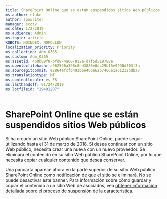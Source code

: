 ```yaml
---
title: SharePoint Online que se están suspendidos sitios Web públicos
ms.author: clake
author: spowriter
manager: scotv
ms.date: 1/2/2019
ms.audience: Admin
ms.topic: article
ROBOTS: NOINDEX, NOFOLLOW
localization_priority: Priority
ms.collection: Adm_O365
ms.custom: Adm_O365
ms.assetid: 4b8b89f8-bfd8-4a60-812a-daf5d519788e
ms.openlocfilehash: a962596a396c8ed3886e0dc29b15e9990d703f3a
ms.sourcegitcommit: e2864efcfb493b6e46b662b746661a61232bdba7
ms.translationtype: MT
ms.contentlocale: es-ES
ms.lasthandoff: 01/24/2019
ms.locfileid: "29491207"
---
```

# <a name="sharepoint-online-public-websites-are-being-discontinued"></a>SharePoint Online que se están suspendidos sitios Web públicos

Si ha creado un sitio Web público SharePoint Online, puede seguir utilizando hasta el 31 de marzo de 2018. Si desea continuar con un sitio Web público, necesita crear una nueva con un nuevo proveedor. Se eliminará el contenido en su sitio Web público SharePoint Online, por lo que necesita copiar cualquier contenido que desea conservar.
  
Una pancarta aparece ahora en la parte superior de su sitio Web público SharePoint Online como notificación de que el sitio se eliminará. No se puede desactivar este banner. Para información sobre cómo guardar y copiar el contenido a un sitio Web de asociados, vea [obtener información detallada sobre el proceso de suspensión de la característica](https://go.microsoft.com/fwlink/?linkid=866980). 
  

